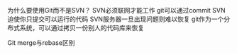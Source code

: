 为什么要使用Git而不是SVN？
SVN必须联网才能工作
  git可以通过commit
SVN迫使你只提交可以运行的代码
SVN服务器一旦出现问题则难以恢复
  git作为一个分布式系统，可以通过拷贝一份别人的代码库来恢复
  
  
Git
merge与rebase区别

